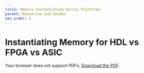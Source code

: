 ```yaml
---
title: Memory Instantiation Across Platforms
parent: Resources and Guides
nav_order: 5
---
```


# Instantiating Memory for HDL vs FPGA vs ASIC

<object data="/assets/pdfs/Instantiating Memory with HDL vs FPGA vs ASIC .pdf" type="application/pdf" width="100%" height="800px">
    <p>Your browser does not support PDFs. 
    <a href="/assets/pdfs/Instantiating Memory with HDL vs FPGA vs ASIC .pdf">Download the PDF</a>.</p>
</object>
